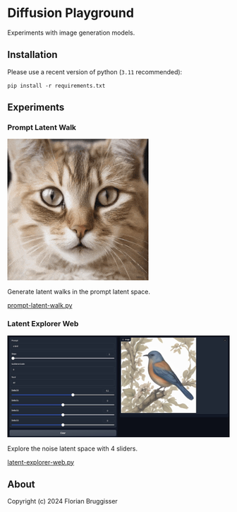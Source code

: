 # Diffusion Playground

Experiments with image generation models.

## Installation

Please use a recent version of python (`3.11` recommended):

```
pip install -r requirements.txt
```

## Experiments

### Prompt Latent Walk

![Prompt Latent Walk](images/cat-dog-rabbit-walk.gif)

Generate latent walks in the prompt latent space.

[prompt-latent-walk.py](prompt-latent-walk.py)

### Latent Explorer Web

![Latent Explorer Web](images/latent-explorer-web.jpg)

Explore the noise latent space with 4 sliders.

[latent-explorer-web.py](latent-explorer-web.py)

## About
Copyright (c) 2024 Florian Bruggisser